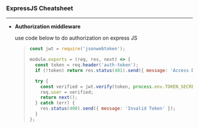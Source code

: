 ### ExpressJS Cheatsheet

------

- **Authorization middleware**

  use code below to do authorization on express JS

  > ```javascript
  > const jwt = require('jsonwebtoken');
  > 
  > module.exports = (req, res, next) => {
  >   const token = req.header('auth-token');
  >   if (!token) return res.status(401).send({ message: 'Access Denied' });
  > 
  >   try {
  >     const verified = jwt.verify(token, process.env.TOKEN_SECRET);
  >     req.user = verified;
  >     return next();
  >   } catch (err) {
  >     res.status(400).send({ message: 'Invalid Token' });
  >   }
  > };
  > ```

